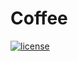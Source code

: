 # Coffee

[![license](https://img.shields.io/github/license/jackmuskopf/coffee.svg)](https://github.com/jackmuskopf/coffee/blob/main/LICENSE)
